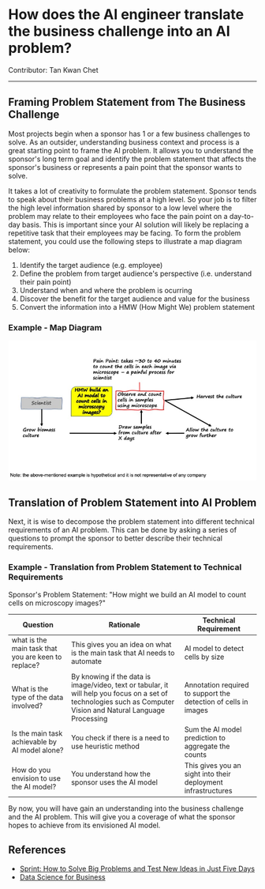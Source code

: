 # How does the AI engineer translate the business challenge into an AI problem?
Contributor: Tan Kwan Chet 

---

## Framing Problem Statement from The Business Challenge

Most projects begin when a sponsor has 1 or a few business challenges to solve. As an outsider, understanding business context and process is a great starting point to frame the AI problem. It allows you to understand the sponsor's long term goal and identify the problem statement that affects the sponsor's business or represents a pain point that the sponsor wants to solve.

It takes a lot of creativity to formulate the problem statement. Sponsor tends to speak about their business problems at a high level. So your job is to filter the high level information shared by sponsor to a low level where the problem may relate to their employees who face the pain point on a day-to-day basis. This is important since your AI solution will likely be replacing a repetitive task that their employees may be facing. To form the problem statement, you could use the following steps to illustrate a map diagram below:

1. Identify the target audience (e.g. employee)
2. Define the problem from target audience's perspective (i.e. understand their pain point)
3. Understand when and where the problem is ocurring
4. Discover the benefit for the target audience and value for the business
5. Convert the information into a HMW (How Might We) problem statement 

### Example - Map Diagram

![Map Diagram](../assets/images/diagrams/map_diagram.jpg)


## Translation of Problem Statement into AI Problem

Next, it is wise to decompose the problem statement into different technical requirements of an AI problem. This can be done by asking a series of questions to prompt the sponsor to better describe their technical requirements. 

### Example - Translation from Problem Statement to Technical Requirements

Sponsor's Problem Statement: "How might we build an AI model to count cells on microscopy images?"

|  Question | Rationale |Technical Requirement |
|---|---|---|
| what is the main task that you are keen to replace? | This gives you an idea on what is the main task that AI needs to automate |  AI model to detect cells by size |
|  What is the type of the data involved? | By knowing if the data is image/video, text or tabular, it will help you focus on a set of technologies such as Computer Vision and Natural Language Processing  | Annotation required to support the detection of cells in images |
| Is the main task achievable by AI model alone?| You check if there is a need to use heuristic method | Sum the AI model prediction to aggregate the counts|
| How do you envision to use the AI model? | You understand how the sponsor uses the AI model | This gives you an sight into their deployment infrastructures|

By now, you will have gain an understanding into the business challenge and the AI problem. This will give you a coverage of what the sponsor hopes to achieve from its envisioned AI model. 

## References
- [Sprint: How to Solve Big Problems and Test New Ideas in Just Five Days](https://www.thesprintbook.com/the-design-sprint)
- [Data Science for Business](https://www.oreilly.com/library/view/data-science-for/9781449374273/)